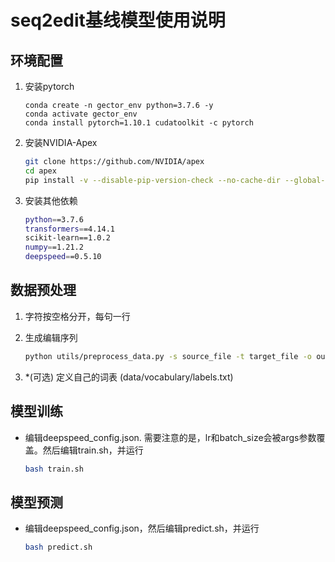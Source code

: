 # seq2edit基线模型使用说明

## 环境配置

1. 安装pytorch
    ```
    conda create -n gector_env python=3.7.6 -y
    conda activate gector_env
    conda install pytorch=1.10.1 cudatoolkit -c pytorch
    ```

2. 安装NVIDIA-Apex
    ```bash
    git clone https://github.com/NVIDIA/apex
    cd apex
    pip install -v --disable-pip-version-check --no-cache-dir --global-option="--cpp_ext" --global-option="--cuda_ext" ./
    ```
3. 安装其他依赖
    ```bash
    python==3.7.6
    transformers==4.14.1
    scikit-learn==1.0.2
    numpy==1.21.2
    deepspeed==0.5.10
    ```

## 数据预处理
1. 字符按空格分开，每句一行

2. 生成编辑序列
    ```bash
    python utils/preprocess_data.py -s source_file -t target_file -o output_edit_file
    ```

3. \*(可选) 定义自己的词表 (data/vocabulary/labels.txt)

## 模型训练
- 编辑deepspeed_config.json. 需要注意的是，lr和batch_size会被args参数覆盖。然后编辑train.sh，并运行
   ```bash
   bash train.sh
   ```

## 模型预测
- 编辑deepspeed_config.json，然后编辑predict.sh，并运行
    ```bash
    bash predict.sh
    ```
